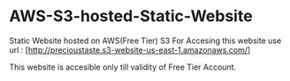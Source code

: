 # AWS-S3-hosted-Static-Website
Static Website hosted on AWS(Free Tier) S3
For Accesing this website use url :
[http://precioustaste.s3-website-us-east-1.amazonaws.com/]

This website is accesible only till validity of Free Tier Account.
